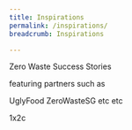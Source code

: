 ```yaml
---
title: Inspirations
permalink: /inspirations/
breadcrumb: Inspirations

---
```



Zero Waste Success Stories 

featuring partners such as 

UglyFood
ZeroWasteSG
etc etc

1x2c
